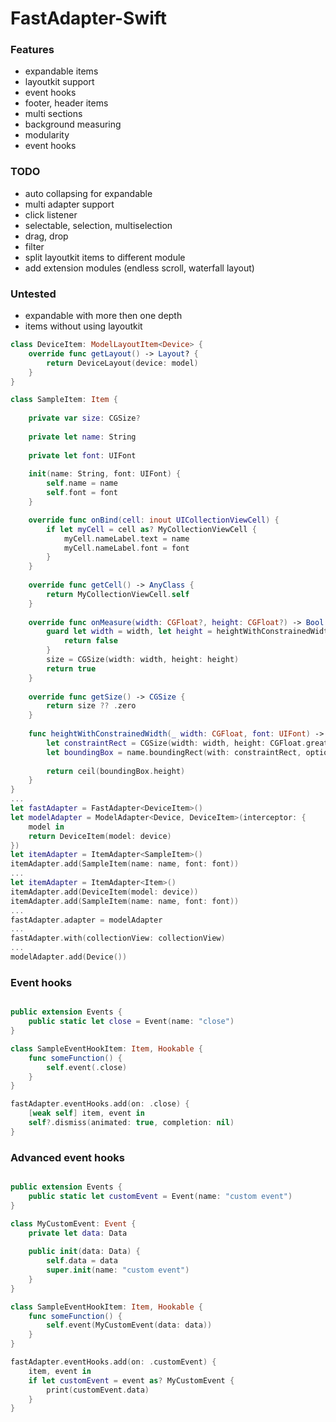 # FastAdapter-Swift

### Features
- expandable items
- layoutkit support
- event hooks
- footer, header items
- multi sections
- background measuring
- modularity
- event hooks

### TODO
- auto collapsing for expandable
- multi adapter support
- click listener
- selectable, selection, multiselection
- drag, drop
- filter
- split layoutkit items to different module
- add extension modules (endless scroll, waterfall layout)

### Untested
- expandable with more then one depth
- items without using layoutkit

```swift
class DeviceItem: ModelLayoutItem<Device> {
    override func getLayout() -> Layout? {
        return DeviceLayout(device: model)
    }
}

class SampleItem: Item {
    
    private var size: CGSize?
    
    private let name: String
    
    private let font: UIFont
    
    init(name: String, font: UIFont) {
        self.name = name
        self.font = font
    }

    override func onBind(cell: inout UICollectionViewCell) {
        if let myCell = cell as? MyCollectionViewCell {
            myCell.nameLabel.text = name
            myCell.nameLabel.font = font
        }
    }
    
    override func getCell() -> AnyClass {
        return MyCollectionViewCell.self
    }
    
    override func onMeasure(width: CGFloat?, height: CGFloat?) -> Bool {
        guard let width = width, let height = heightWithConstrainedWidth(width, font: font) else {
            return false
        }
        size = CGSize(width: width, height: height)
        return true
    }
    
    override func getSize() -> CGSize {
        return size ?? .zero
    }
    
    func heightWithConstrainedWidth(_ width: CGFloat, font: UIFont) -> CGFloat? {
        let constraintRect = CGSize(width: width, height: CGFloat.greatestFiniteMagnitude)
        let boundingBox = name.boundingRect(with: constraintRect, options: NSStringDrawingOptions.usesLineFragmentOrigin, attributes: [NSFontAttributeName: font], context: nil)
    
        return ceil(boundingBox.height)
    }
}
...
let fastAdapter = FastAdapter<DeviceItem>()
let modelAdapter = ModelAdapter<Device, DeviceItem>(interceptor: {
    model in
    return DeviceItem(model: device)
})
let itemAdapter = ItemAdapter<SampleItem>()
itemAdapter.add(SampleItem(name: name, font: font))
...
let itemAdapter = ItemAdapter<Item>()
itemAdapter.add(DeviceItem(model: device))
itemAdapter.add(SampleItem(name: name, font: font))
...
fastAdapter.adapter = modelAdapter
...
fastAdapter.with(collectionView: collectionView)
...
modelAdapter.add(Device())
```

### Event hooks
```swift

public extension Events {
    public static let close = Event(name: "close")
}

class SampleEventHookItem: Item, Hookable {
    func someFunction() {
        self.event(.close)
    }
}

fastAdapter.eventHooks.add(on: .close) {
    [weak self] item, event in
    self?.dismiss(animated: true, completion: nil)
}
```

### Advanced event hooks
```swift

public extension Events {
    public static let customEvent = Event(name: "custom event")
}

class MyCustomEvent: Event {
    private let data: Data
    
    public init(data: Data) {
        self.data = data
        super.init(name: "custom event")
    }
}

class SampleEventHookItem: Item, Hookable {
    func someFunction() {
        self.event(MyCustomEvent(data: data))
    }
}

fastAdapter.eventHooks.add(on: .customEvent) {
    item, event in
    if let customEvent = event as? MyCustomEvent {
        print(customEvent.data)
    }
}
```
